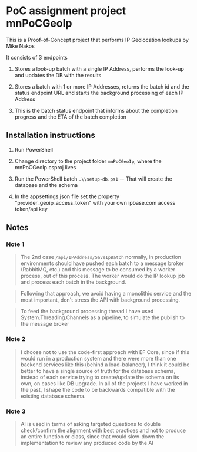 # PoC assignment project mnPoCGeoIp

This is a Proof-of-Concept project that performs IP Geolocation lookups
by Mike Nakos

It consists of 3 endpoints

1.  Stores a look-up batch with a single IP Address, performs the
    look-up and updates the DB with the results

2.  Stores a batch with 1 or more IP Addresses, returns the batch id and
    the status endpoint URL and starts the background processing of each
    IP Address

3.  This is the batch status endpoint that informs about the completion
    progress and the ETA of the batch completion

## Installation instructions

1.  Run PowerShell

2.  Change directory to the project folder `mnPoCGeoIp`, where the
    mnPoCGeoIp.csproj lives

3.  Run the PowerShell batch `.\\setup-db.ps1` -- That will create the
    database and the schema

4.  In the appsettings.json file set the property
    "provider_geoip_access_token" with your own ipbase.com access
    token/api key


## Notes

### Note 1

>The 2nd case `/api/IPAddress/SaveIpBatch` normally, in production
environments should have pushed each batch to a message broker
(RabbitMQ, etc.) and this message to be consumed by a worker process,
out of this process. The worker would do the IP lookup job and process
each batch in the background.

>Following that approach, we avoid having a monolithic service and the
most important, don't stress the API with background processing.

>To feed the background processing thread I have used
System.Threading.Channels as a pipeline, to simulate the publish to the
message broker

### Note 2
>I choose not to use the code-first approach with EF Core, since if this would run in a production system and there were more than one backend services like this (behind a load-balancer), I think it could be better to have a single source of truth for the database schema, instead of each service trying to create/update the schema on its own, on cases like DB upgrade.
In all of the projects I have worked in the past, I shape the code to be backwards compatible with the existing database schema.

### Note 3

>AI is used in terms of asking targeted questions to double check/confirm
the alignment with best practices and not to produce an entire function
or class, since that would slow-down the implementation to review any
produced code by the AI
